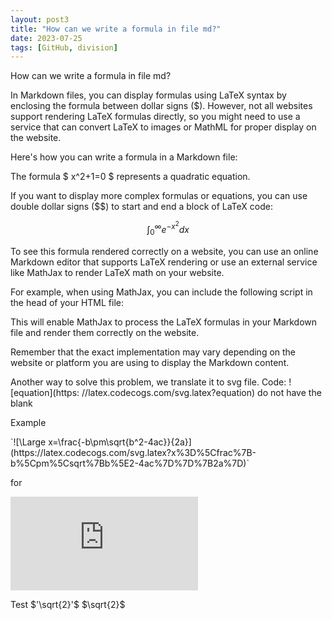 ```yaml
---
layout: post3
title: "How can we write a formula in file md?"
date: 2023-07-25
tags: [GitHub, division]
---
```


How can we write a formula in file md?

In Markdown files, you can display formulas using LaTeX syntax by enclosing the formula between dollar signs ($). However, not all websites support rendering LaTeX formulas directly, so you might need to use a service that can convert LaTeX to images or MathML for proper display on the website.

Here's how you can write a formula in a Markdown file:

The formula $ x^2+1=0 $ represents a quadratic equation.

If you want to display more complex formulas or equations, you can use double dollar signs ($$) to start and end a block of LaTeX code:

$$
\int_{0}^{\infty} e^{-x^2} dx
$$

To see this formula rendered correctly on a website, you can use an online Markdown editor that supports LaTeX rendering or use an external service like MathJax to render LaTeX math on your website.

For example, when using MathJax, you can include the following script in the head of your HTML file:

<script type="text/javascript" async
  src="https://cdnjs.cloudflare.com/ajax/libs/mathjax/2.7.7/MathJax.js?config=TeX-MML-AM_CHTML">
</script>

This will enable MathJax to process the LaTeX formulas in your Markdown file and render them correctly on the website.

Remember that the exact implementation may vary depending on the website or platform you are using to display the Markdown content.


Another way to solve this problem, we translate it to svg file. Code: ![equation](https: //latex.codecogs.com/svg.latex?equation) do not have the blank

Example

<p> `![\Large x=\frac{-b\pm\sqrt{b^2-4ac}}{2a}](https://latex.codecogs.com/svg.latex?x%3D%5Cfrac%7B-b%5Cpm%5Csqrt%7Bb%5E2-4ac%7D%7D%7B2a%7D)` </p>
for

![\Large x=\frac{-b\pm\sqrt{b^2-4ac}}{2a}](https://latex.codecogs.com/svg.latex?x%3D%5Cfrac%7B-b%5Cpm%5Csqrt%7Bb%5E2-4ac%7D%7D%7B2a%7D)

Test
$'\sqrt{2}'$
$`\sqrt{2}`$

<div class="fb-comments" data-href="https://hoangnamphan.github.io/blog/equation" data-width="200" data-numposts="10"></div>

